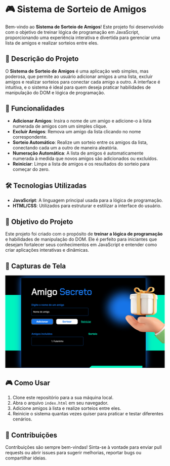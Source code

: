 # 🎮 Sistema de Sorteio de Amigos

Bem-vindo ao **Sistema de Sorteio de Amigos**! Este projeto foi desenvolvido com o objetivo de treinar lógica de programação em JavaScript, proporcionando uma experiência interativa e divertida para gerenciar uma lista de amigos e realizar sorteios entre eles.

## 📝 Descrição do Projeto

O **Sistema de Sorteio de Amigos** é uma aplicação web simples, mas poderosa, que permite ao usuário adicionar amigos a uma lista, excluir amigos e realizar sorteios para conectar cada amigo a outro. A interface é intuitiva, e o sistema é ideal para quem deseja praticar habilidades de manipulação do DOM e lógica de programação.

## 🚀 Funcionalidades

- **Adicionar Amigos**: Insira o nome de um amigo e adicione-o à lista numerada de amigos com um simples clique.
- **Excluir Amigos**: Remova um amigo da lista clicando no nome correspondente.
- **Sorteio Automático**: Realize um sorteio entre os amigos da lista, conectando cada um a outro de maneira aleatória.
- **Numeração Automática**: A lista de amigos é automaticamente numerada à medida que novos amigos são adicionados ou excluídos.
- **Reiniciar**: Limpe a lista de amigos e os resultados do sorteio para começar do zero.

## 🛠️ Tecnologias Utilizadas

- **JavaScript**: A linguagem principal usada para a lógica de programação.
- **HTML/CSS**: Utilizados para estruturar e estilizar a interface do usuário.

## 🎯 Objetivo do Projeto

Este projeto foi criado com o propósito de **treinar a lógica de programação** e habilidades de manipulação do DOM. Ele é perfeito para iniciantes que desejam fortalecer seus conhecimentos em JavaScript e entender como criar aplicações interativas e dinâmicas.

## 📸 Capturas de Tela

![Sistema de Sorteio de Amigos](https://github.com/vinicq/amigo-secreto-logica/blob/master/path/to/screenshot.png)

## 🎮 Como Usar

1. Clone este repositório para a sua máquina local.
2. Abra o arquivo `index.html` em seu navegador.
3. Adicione amigos à lista e realize sorteios entre eles.
4. Reinicie o sistema quantas vezes quiser para praticar e testar diferentes cenários.

## 🤝 Contribuições

Contribuições são sempre bem-vindas! Sinta-se à vontade para enviar pull requests ou abrir issues para sugerir melhorias, reportar bugs ou compartilhar ideias.
